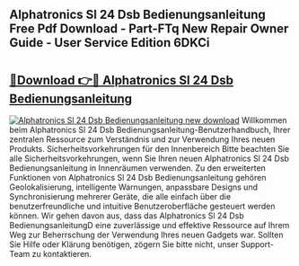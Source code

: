 ## Alphatronics Sl 24 Dsb Bedienungsanleitung Free Pdf Download - Part-FTq New Repair Owner Guide - User Service Edition 6DKCi

# <h2><a href="http://df1uix.blite.top/?on=Alphatronics+Sl+24+Dsb+Bedienungsanleitung">🔗Download 👉🔴 Alphatronics Sl 24 Dsb Bedienungsanleitung</a></h2>

[![Alphatronics Sl 24 Dsb Bedienungsanleitung new download](https://i.imgur.com/lujVjoI.png)](http://df1uix.blite.top/?on=Alphatronics+Sl+24+Dsb+Bedienungsanleitung)
Willkommen beim Alphatronics Sl 24 Dsb Bedienungsanleitung-Benutzerhandbuch, Ihrer zentralen Ressource zum Verständnis und zur Verwendung Ihres neuen Produkts. Sicherheitsvorkehrungen für den Innenbereich Bitte beachten Sie alle Sicherheitsvorkehrungen, wenn Sie Ihren neuen Alphatronics Sl 24 Dsb Bedienungsanleitung in Innenräumen verwenden. Zu den erweiterten Funktionen von Alphatronics Sl 24 Dsb Bedienungsanleitung gehören Geolokalisierung, intelligente Warnungen, anpassbare Designs und Synchronisierung mehrerer Geräte, die alle einfach über die benutzerfreundliche und intuitive Benutzeroberfläche gesteuert werden können. Wir gehen davon aus, dass das Alphatronics Sl 24 Dsb BedienungsanleitungD eine zuverlässige und effektive Ressource auf Ihrem Weg zur Beherrschung der Verwendung Ihres neuen Gadgets war. Sollten Sie Hilfe oder Klärung benötigen, zögern Sie bitte nicht, unser Support-Team zu kontaktieren.
